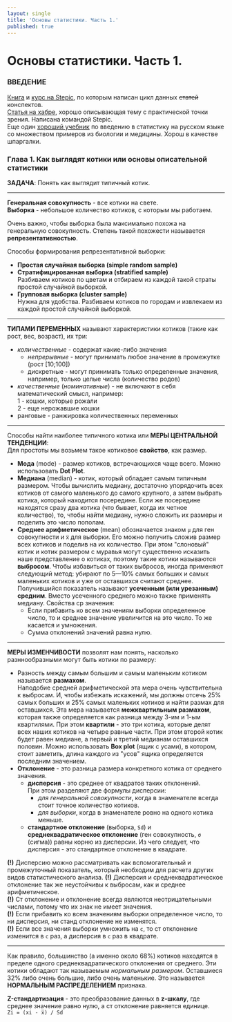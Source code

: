 ```yaml
---
layout: single
title: 'Основы статистики. Часть 1.'
published: true
---
```


# Основы статистики. Часть 1.

### ВВЕДЕНИЕ  
[Книга](https://www.litres.ru/vladimir-savelev-10569666/statistika-i-kotiki/) и [курс на Stepic](https://goo.gl/hgLMLJ), по которым написан цикл данных ~~статей~~ конспектов.  
[Статья на хабре](https://habrahabr.ru/company/stepic/blog/250527/), хорошо описывающая тему с практической точки зрения. Написана командой Stepic.  
Еще один [хороший учебник](http://medstatistic.ru/articles/glantz.pdf) по введению в статистику на русском языке со множеством примеров из биологии и медицины. Хорош в качестве шпаргалки.  

### Глава 1. Как выглядят котики или основы описательной статистики  

**ЗАДАЧА**: Понять как выглядит типичный котик.  

***
**Генеральная совокупность** - все котики на свете.  
**Выборка** - небольшое количество котиков, с которым мы работаем.  

Очень важно, чтобы выборка была максимально похожа на генеральную совокупность. Степень такой похожести называется **репрезентативностью**.  

Способы формирования репрезентативной выборки:  
- **Простая случайная выборка (simple random sample)**  
- **Стратифицированная выборка (stratified sample)**  
Разбиваем котиков по цветам и отбираем из каждой такой страты простой случайной выборкой.  
- **Групповая выборка (cluster sample)**  
Нужна для удобства. Разбиваем котиков по городам и извлекаем из каждой простой случайной выборкой.  

***
**ТИПАМИ ПЕРЕМЕННЫХ** называют характеристики котиков (такие как рост, вес, возраст), их три:  
- _количественные_ - содержат какие-либо значения  
    - _непрерывные_ - могут принимать любое значение в промежутке (рост [10;100])  
    - дискретные - могут принимать только определенные значения, например, только целые числа (количество родов)  
- _качественные_ (_номинативные_) - не включают в себя математический смысл, например:  
    1 - кошки, которые рожали  
    2 - еще нерожавшие кошки  
- ранговые - ранжировка количественных переменных  

***
Способы найти наиболее типичного котика или **МЕРЫ ЦЕНТРАЛЬНОЙ ТЕНДЕНЦИИ**:  
Для простоты мы возьмем такое котиковое **свойство**, как размер.
- **Мода** (mode) - размер котиков, встречающихся чаще всего. Можно использовать **Dot Plot**.  
- **Медиана** (median) - котик, который обладает самым типичным размером. Чтобы вычислить медиану, достаточно упорядочить всех котиков от самого маленького до самого крупного, а затем выбрать котика, который находится посередине. Если же посередине находятся сразу два котика (что бывает, когда их четное количество), то, чтобы найти медиану, нужно сложить их размеры и поделить это число пополам.  
- **Среднее арифметическое** (mean) обозначается знаком `µ` для ген совокупности и `x̅` для выборки. Его можно получить сложив размер всех котиков и поделив на их количество. При этом "слоновый" котик и котик размером с муравья могут существенно исказить наше представление о котиках, поэтому такие котики называются **выбросом**. Чтобы избавиться от таких выбросов, иногда применяют следующий метод: убирают по 5—10% самых больших и самых маленьких котиков и уже от оставшихся считают среднее. Получившийся показатель называют **усеченным (или урезанным) средним**. Вместо усеченного среднего можно также применять медиану. Свойства ср значения:  
    - Если прибавить ко всем значениям выборки определенное число, то и среднее значение увеличится на это число. То же касается и умножения.  
    - Сумма отклонений значений равна нулю.  

***
**МЕРЫ ИЗМЕНЧИВОСТИ** позволят нам понять, насколько разннообразными могут быть котики по размеру:
- Разность между самым большим и самым маленьким котиком называется **размахом**.  
Наподобие средней арифметической эта мера очень чувствительна к выбросам. И, чтобы избежать искажений, мы должны отсечь 25% самых больших и 25% самых маленьких котиков и найти размах для оставшихся. Эта мера называется **межквартильным размахом**, которая также определяется как разница между 3-им и 1-ым квартилями. При этом **квартили** - это три котика, которые делят всех наших котиков на четыре равные части. При этом второй котик будет равен медиане, а первый и третий медианам оставшихся половин. Можно использовать **Box plot** (ящик с усами), в котором, стоит заметить, длина каждого из "усов" ящика определяется последним значением.  
- **Отклонение** - это разница размера конкретного котика от среднего значения.  
    - **дисперсия** - это среднее от квадратов таких отклонений.  
    При этом разделяют две формулы дисперсии:  
        - _для генеральной совокупности_, когда в знаменателе всегда стоит точное количество котиков.
        - _для выборки_, когда в знаменателе ровно на одного котика меньше.  
    - **стандартное отклонение** (выборка, `Sd`) и  
    **среднеквадратическое отклонение** (ген совокупность, `σ` (сигма)) равны корню из дисперсии. Из чего следует, что дисперсия - это стандартное отклонение в квадрате.

**(!)** Дисперсию можно рассматривать как вспомогательный и промежуточный показатель, который необходим для расчета других видов статистического анализа.
**(!)** Дисперсия и среднеквадратическое отклонение так же неустойчивы к выбросам, как и среднее арифметическое.  
**(!)** Ст отклонение и отклонение всегда являются неотрицательными числами, потому что их знак не имеет значения.  
**(!)** Если прибавить ко всем значениям выборки определенное число, то ни дисперсия, ни станд отклонение не изменятся.  
**(!)** Если все значения выборки умножить на `c`, то ст отклонение изменится в `c` раз, а дисперсия в `c` раз в квадрате.  

***  
Как правило, большинство (а именно около 68%) котиков находятся в пределе одного среднеквадратического отклонения от среднего. Эти котики обладают так называемым _нормальным размером_. Оставшиеся 32% либо очень большие, либо очень маленькие. Это называется **НОРМАЛЬНЫМ РАСПРЕДЕЛЕНИЕМ** признака.  

**Z-стандартизация** - это преобразование данных в **z-шкалу**, где среднее значение равно нулю, а ст отклонение равняется единице.  
`Zi = (xi - x̅) / Sd`
